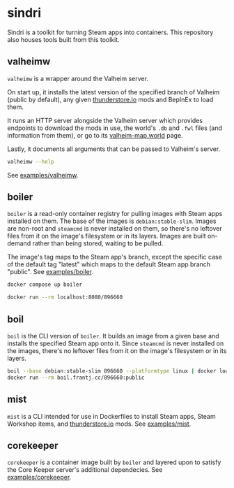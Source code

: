 # sindri

Sindri is a toolkit for turning Steam apps into containers. This repository also houses tools built from this toolkit.

## valheimw

`valheimw` is a wrapper around the Valheim server.

On start up, it installs the latest version of the specified branch of Valheim (public by default), any given [thunderstore.io](https://valheim.thunderstore.io/) mods and BepInEx to load them.

It runs an HTTP server alongside the Valheim server which provides endpoints to download the mods in use, the world's `.db` and `.fwl` files (and information from them), or go to its [valheim-map.world](https://valheim-map.world/) page.

Lastly, it documents all arguments that can be passed to Valheim's server.

```sh
valheimw --help
```

See [examples/valheimw](examples/valheimw).

## boiler

`boiler` is a read-only container registry for pulling images with Steam apps installed on them. The base of the images is `debian:stable-slim`. Images are non-root and `steamcmd` is never installed on them, so there's no leftover files from it on the image's filesystem or in its layers. Images are built on-demand rather than being stored, waiting to be pulled.

The image's tag maps to the Steam app's branch, except the specific case of the default tag "latest" which maps to the default Steam app branch "public".
See [examples/boiler](examples/boiler).

```sh
docker compose up boiler
```

```sh
docker run --rm localhost:8080/896660
```

## boil

`boil` is the CLI version of `boiler`. It builds an image from a given base and installs the specified Steam app onto it. Since `steamcmd` is never installed on the images, there's no leftover files from it on the image's filesystem or in its layers.

```sh
boil --base debian:stable-slim 896660 --platformtype linux | docker load
docker run --rm boil.frantj.cc/896660:public
```

## mist

`mist` is a CLI intended for use in Dockerfiles to install Steam apps, Steam Workshop items, and [thunderstore.io](https://thunderstore.io/) mods. See [examples/mist](examples/mist).

## corekeeper

`corekeeper` is a container image built by `boiler` and layered upon to satisfy the Core Keeper server's additional dependecies. See [examples/corekeeper](examples/corekeeper).
